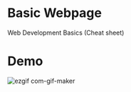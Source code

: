 # Basic Webpage
Web Development Basics (Cheat sheet)
# Demo
![ezgif com-gif-maker](https://user-images.githubusercontent.com/14878818/76803767-fc1ebf80-67b0-11ea-9e38-b5e2df75fabe.gif)
